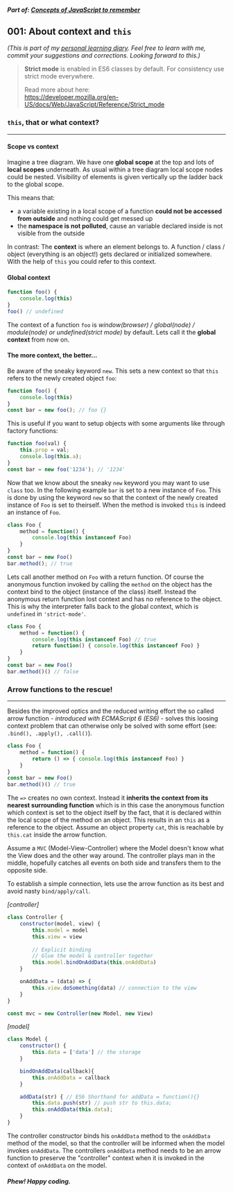 ##### Part of: [Concepts of JavaScript to remember](../README.md)
## 001: About context and `this`

*(This is part of my [personal learning diary](../README.md). Feel free to learn with me, commit your suggestions and corrections. Looking forward to this.)*

> **Strict mode** is enabled in ES6 classes by default. For consistency use strict mode everywhere.
> 
> Read more about here:\
> https://developer.mozilla.org/en-US/docs/Web/JavaScript/Reference/Strict_mode

### `this`, that or what context?
***
#### Scope vs context
Imagine a tree diagram. We have one **global scope** at the top and lots of **local scopes** underneath. As usual within a tree diagram local scope nodes could be nested. Visibility of elements is given vertically up the ladder back to the global scope. 

This means that:
- a variable existing in a local scope of a function **could not be accessed from outside** and nothing could get messed up
- the **namespace is not polluted**, cause an variable declared inside is not visible from the outside

In contrast: The **context** is where an element belongs to. A function / class / object (everything is an object!) gets declared or initialized somewhere. With the help of `this` you could refer to this context.

#### Global context

```javascript
function foo() {
    console.log(this)
}
foo() // undefined
```

The context of a function `foo` is *window(browser) / global(node) / module(node) or undefined(strict mode)* by default. Lets call it the **global context** from now on.

#### The more context, the better...

Be aware of the sneaky keyword `new`. This sets a new context so that `this` refers to the newly created object `foo`:

```javascript
function foo() {
    console.log(this)
}
const bar = new foo(); // foo {}
```

This is useful if you want to setup objects with some arguments like through factory functions:

``` javascript
function foo(val) {
    this.prop = val;
    console.log(this.a);
}
const bar = new foo('1234'); // '1234'
```

Now that we know about the sneaky `new` keyword you may want to use `class` too. In the following example `bar` is set to a new instance of `Foo`. This is done by using the keyword `new` so that the context of the newly created instance of `Foo` is set to theirself. When the method is invoked `this` is indeed an instance of `Foo`.

```javascript
class Foo {
    method = function() {
        console.log(this instanceof Foo)
    }
}
const bar = new Foo()
bar.method(); // true
```
Lets call another method on `Foo` with a return function. Of course the anonymous function invoked by calling the `method` on the object has the context bind to the object (instance of the class) itself. Instead the anonymous return function lost context and has no reference to the object. This is why the interpreter falls back to the global context, which is `undefined` in `'strict-mode'`.

```javascript
class Foo {
    method = function() { 
        console.log(this instanceof Foo) // true
        return function() { console.log(this instanceof Foo) }
    }
}
const bar = new Foo()
bar.method()() // false
```
### Arrow functions to the rescue!
***
Besides the improved optics and the reduced writing effort the so called arrow function *- introduced with ECMAScript 6 (ES6) -* solves this loosing context problem that can otherwise only be solved with some effort (see: `.bind(), .apply(), .call()`).

```javascript
class Foo {
    method = function() {
        return () => { console.log(this instanceof Foo) }
    }
}
const bar = new Foo()
bar.method()() // true
```

The `=>` creates no own context. Instead it **inherits the context from its nearest surrounding function** which is in this case the anonymous function which context is set to the object itself by the fact, that it is declared within the local scope of the method on an object. This results in an `this` as a reference to the object. Assume an object property `cat`, this is reachable by `this.cat` inside the arrow function.

Assume a `MVC` (Model-View-Controller) where the Model doesn't know what the View does and the other way around. The controller plays man in the middle, hopefully catches all events on both side and transfers them to the opposite side. 

To establish a simple connection, lets use the arrow function as its best and avoid nasty `bind/apply/call`.

*[controller]*
```javascript
class Controller {
    constructor(model, view) {
        this.model = model
        this.view = view
        
        // Explicit binding 
        // Glue the model & controller together
        this.model.bindOnAddData(this.onAddData)
    }

    onAddData = (data) => {
        this.view.doSomething(data) // connection to the view
    }
}

const mvc = new Controller(new Model, new View)
```
*[model]*
```javascript
class Model {
    constructor() {
        this.data = ['data'] // the storage
    }

    bindOnAddData(callback){
        this.onAddData = callback
    }

    addData(str) { // ES6 Shorthand for addData = function(){}
        this.data.push(str) // push str to this.data;
        this.onAddData(this.data);
    }
}
```
The controller constructor binds his `onAddData` method to the `onAddData` method of the model, so that the controller will be informed when the model invokes `onAddData`. The controllers `onAddData` method needs to be an arrow function to preserve the "controller" context when it is invoked in the context of `onAddData` on the model.

##### *Phew! Happy coding.*


